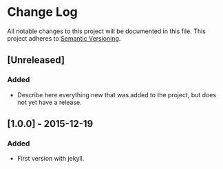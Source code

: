 # Change Log
All notable changes to this project will be documented in this file.
This project adheres to [Semantic Versioning](http://semver.org/).

## [Unreleased]
### Added
- Describe here everything new that was added to the project, but does not yet have a release.

## [1.0.0] - 2015-12-19
### Added
- First version with jekyll.
